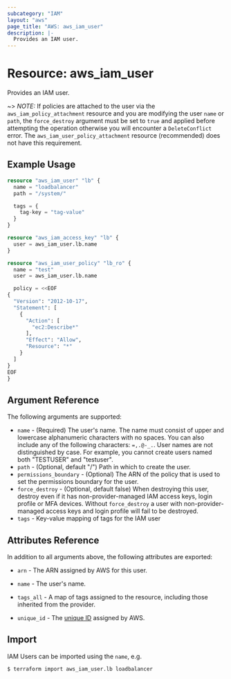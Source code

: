 ```yaml
---
subcategory: "IAM"
layout: "aws"
page_title: "AWS: aws_iam_user"
description: |-
  Provides an IAM user.
---
```


# Resource: aws_iam_user

Provides an IAM user.

~> *NOTE:* If policies are attached to the user via the `aws_iam_policy_attachment` resource and you are modifying the user `name` or `path`, the `force_destroy` argument must be set to `true` and applied before attempting the operation otherwise you will encounter a `DeleteConflict` error. The `aws_iam_user_policy_attachment` resource (recommended) does not have this requirement.

## Example Usage

```terraform
resource "aws_iam_user" "lb" {
  name = "loadbalancer"
  path = "/system/"

  tags = {
    tag-key = "tag-value"
  }
}

resource "aws_iam_access_key" "lb" {
  user = aws_iam_user.lb.name
}

resource "aws_iam_user_policy" "lb_ro" {
  name = "test"
  user = aws_iam_user.lb.name

  policy = <<EOF
{
  "Version": "2012-10-17",
  "Statement": [
    {
      "Action": [
        "ec2:Describe*"
      ],
      "Effect": "Allow",
      "Resource": "*"
    }
  ]
}
EOF
}
```

## Argument Reference

The following arguments are supported:

* `name` - (Required) The user's name. The name must consist of upper and lowercase alphanumeric characters with no spaces. You can also include any of the following characters: `=,.@-_.`. User names are not distinguished by case. For example, you cannot create users named both "TESTUSER" and "testuser".
* `path` - (Optional, default "/") Path in which to create the user.
* `permissions_boundary` - (Optional) The ARN of the policy that is used to set the permissions boundary for the user.
* `force_destroy` - (Optional, default false) When destroying this user, destroy even if it
  has non-provider-managed IAM access keys, login profile or MFA devices. Without `force_destroy`
  a user with non-provider-managed access keys and login profile will fail to be destroyed.
* `tags` - Key-value mapping of tags for the IAM user

## Attributes Reference

In addition to all arguments above, the following attributes are exported:

* `arn` - The ARN assigned by AWS for this user.
* `name` - The user's name.
* `tags_all` - A map of tags assigned to the resource, including those inherited from the provider.
* `unique_id` - The [unique ID][1] assigned by AWS.

  [1]: https://docs.aws.amazon.com/IAM/latest/UserGuide/Using_Identifiers.html#GUIDs


## Import

IAM Users can be imported using the `name`, e.g.

```
$ terraform import aws_iam_user.lb loadbalancer
```
